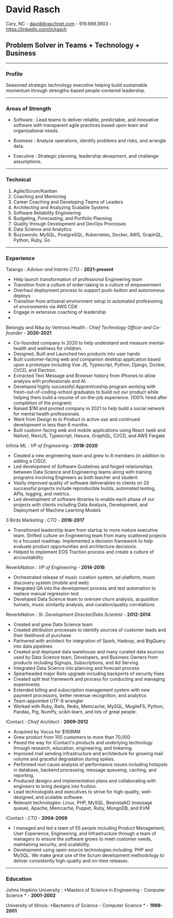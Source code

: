 # David Rasch
Cary, NC - david@raschnet.com - 919.699.3603 - https://linkedin.com/in/rasch

## Problem Solver in Teams + Technology + Business

------

### Profile

Seasoned strategic technology executive helping build sustainable momentum through strengths-based people-centered leadership.

------

### Areas of Strength

* Software
  : Lead teams to deliver reliable, predictable, and innovative software with transparent agile practices based upon team and organizational needs.

* Business
  : Analyze operations, identify problems and risks, and wrangle data.

* Executive
  : Strategic planning, leadership devepment, and challenge assumptions.

-------

### Technical

1. Agile/Scrum/Kanban
2. Coaching and Mentoring
2. Career Coaching and Developing Teams of Leaders
2. Architecting and Analyzing Scalable Systems
3. Software Reliability Engineering
4. Budgeting, Forecasting, and Portfolio Planning
5. Quality through Development and DevOps Processes
7. Data Science and Analytics
8. Buzzwords: MySQL, PostgreSQL, Kubernetes, Docker, AWS, GraphQL, Python, Ruby, Go

------

### Experience

Tatango : *Advisor and Interim CTO* - __2021-present__

- Help launch transformation of professional Engineering team
- Transition from a culture of order-taking to a culture of empowerment
- Overhaul deployment process to support push-button and autonomous deploys
- Transition from artisanal environment setup to automated profesioning of environments via AWS CDK
- Engage in extensive coaching of leadership 
-

Belongly and Nika by Vertroos Health : *Chief Technology Officer and Co-founder* - __2020-2021__

- Co-founded company in 2020 to help understand and measure mental-health and wellness for children.
- Designed, Built and Launched two products into user hands
- Built customer-facing web and companion desktop application based upon a prototype including Vue JS, Typescript, Python, Django, Docker, CI/CD, and Electron.
- Extracted Text Message and Browser history from iPhones to allow analysis with professionals and AI.
- Developed highly successful Apprenticeship program working with fresh-out-of-coding-school graduates to build out our product while helping them build a resume of on-the-job experience. (100% hired after completion of the program)
- Raised $1M and pivoted company in 2021 to help build a social network for mental heatlh professionals.
- Went from Design to to Product in active use and continued development in less than 6 months.
- Built customr-facing web and mobile applications using React (web and Native), NextJS, Typescript, Hasura, GraphQL, CI/CD, and AWS Fargate

Infinia ML : *VP of Engineering* - __2018-2020__

- Created a new engineering team and grew to 8 members (in addition to adding a CISO).
- Led development of Software Guidelines and forged relationships between Data Science and Engineering teams along with training programs involving Engineers as both teacher and student.
- Vastly improved quality of software deliverables to clients on 20 successful projects include reproducible builds, automated testing, APIs, logging, and metrics.
- Led development of software libraries to enable each phase of our projects with clients including Data Analysis, Development, and Deployment of Machine Learning Models

3 Birds Marketing : *CTO* - __2016-2017__

- Transitioned leadership team from startup to more mature executive team. Shifted culture on Engineering team from many scattered projects to a focused roadmap. Implemented a decision framework to help evaluate product opportunities and architecture decisions.
- Helped to implement EOS Traction process and create a culture of accountability

ReverbNation : *VP of Engineering* - __2014-2016__

- Orchestrated release of music curation system, ad-platform, music discovery system (mobile and web)
- Integrated QA into the development process and test automation to replace manual regression test
- Developed Data Science team to oversee churn analysis, acquisition funnels, music similarity analysis, and curation/quality correlations

ReverbNation : *Sr. Development Director/Data Scientist* - __2012-2014__

- Created and grew Data Science team
- Created attribution processes to identify sources of customer leads and their likelihood of purchase
- Partnered with architect for integration of Spark, Hadoop, and BigQuery into data pipelines
- Created and deployed data warehouse and many curated data sources used by Data Science team, Developers, and Business Owners from products including Signups, Subscriptions, and Ad Serving
- Integrated Data Science into planning and forecast process
- Spearheaded major Rails upgrade including backports of security fixes
- Created split test framework and process for conducting and managing experiments
- Extended billing and subscription management system with new payment processors, better revenue recognition, and analytics
- Team-appointed UTF-8 wrangler
- Worked with Ruby, Rails, Redis, Memcache, MySQL, MogileFS, Python, Pandas, Pig, NumPy, scikit-learn, and lots of great people.

iContact : *Chief Architect* - __2009-2012__

- Acquired by Vocus for $169MM
- Grew product from 100 customers to more than 70,000
- Paved the way for iContact's products and underlying technology through research, education, engineering, and tinkering.
- Improved mail sending infrastructure and architecture for growing mail volume and graceful degradation during spikes.
- Performed root cause analysis of performance issues including hotspots in database, backend processing, message queueing, caching, and reporting.
- Produced designs and implementation plans and collaborating with engineers to bring designs into fruition.
- Lead technologists and executives to strive for high-quality, well-designed, and scalable software.
- Relevant technologies: Linux, PHP, MySQL, BeanstalkD (message queue), Apache, Memcache, Puppet, Ruby, MongoDB, and KVM

iContact : *CTO* - __2004-2009__

- I managed and led a team of 55 people including Product Management, User Experience, Engineering, and Infrastructure through a team of managers to ensure the software grows to meet customer needs, maintaining security, and scalability.
- Development using open-source technologies including: PHP and MySQL. We make great use of the Scrum development methodology to deliver consistently high-quality and on-time releases.

------

### Education

Johns Hopkins University : *Masters of Science in Engineering - Computer Science * - __2001-2002__

University of Illinois: *Bachelors of Science - Computer Science * - __1998-2001__
